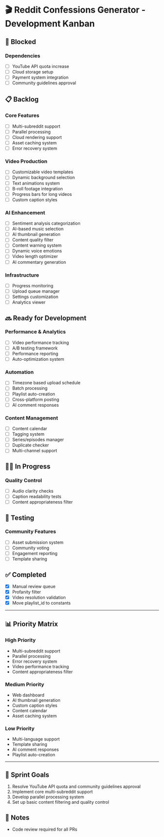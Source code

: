 # 🎬 Reddit Confessions Generator - Development Kanban

## 🚫 Blocked

### Dependencies
- [ ] YouTube API quota increase
- [ ] Cloud storage setup
- [ ] Payment system integration
- [ ] Community guidelines approval

## 📋 Backlog

### Core Features
- [ ] Multi-subreddit support
- [ ] Parallel processing
- [ ] Cloud rendering support
- [ ] Asset caching system
- [ ] Error recovery system

### Video Production
- [ ] Customizable video templates
- [ ] Dynamic background selection
- [ ] Text animations system
- [ ] B-roll footage integration
- [ ] Progress bars for long videos
- [ ] Custom caption styles

### AI Enhancement
- [ ] Sentiment analysis categorization
- [ ] AI-based music selection
- [ ] AI thumbnail generation
- [ ] Content quality filter
- [ ] Content warning system
- [ ] Dynamic voice emotions
- [ ] Video length optimizer
- [ ] AI commentary generation

### Infrastructure
- [ ] Progress monitoring
- [ ] Upload queue manager
- [ ] Settings customization
- [ ] Analytics viewer

## 🔜 Ready for Development

### Performance & Analytics
- [ ] Video performance tracking
- [ ] A/B testing framework
- [ ] Performance reporting
- [ ] Auto-optimization system

### Automation
- [ ] Timezone based upload schedule
- [ ] Batch processing
- [ ] Playlist auto-creation
- [ ] Cross-platform posting
- [ ] AI comment responses

### Content Management
- [ ] Content calendar
- [ ] Tagging system
- [ ] Series/episodes manager
- [ ] Duplicate checker
- [ ] Multi-channel support

## 👨‍💻 In Progress

### Quality Control
- [ ] Audio clarity checks
- [ ] Caption readability tests
- [ ] Content appropriateness filter

## 🧪 Testing

### Community Features
- [ ] Asset submission system
- [ ] Community voting
- [ ] Engagement reporting
- [ ] Template sharing

## ✅ Completed

- [x] Manual review queue
- [x] Profanity filter
- [x] Video resolution validation
- [x] Move playlist_id to constants

---

## 📊 Priority Matrix

### High Priority
- Multi-subreddit support
- Parallel processing
- Error recovery system
- Video performance tracking
- Content appropriateness filter

### Medium Priority
- Web dashboard
- AI thumbnail generation
- Custom caption styles
- Content calendar
- Asset caching system

### Low Priority
- Multi-language support
- Template sharing
- AI comment responses
- Playlist auto-creation

---

## 🎯 Sprint Goals
1. Resolve YouTube API quota and community guidelines approval
2. Implement core multi-subreddit support
3. Develop parallel processing system
4. Set up basic content filtering and quality control

## 📝 Notes
- Code review required for all PRs
